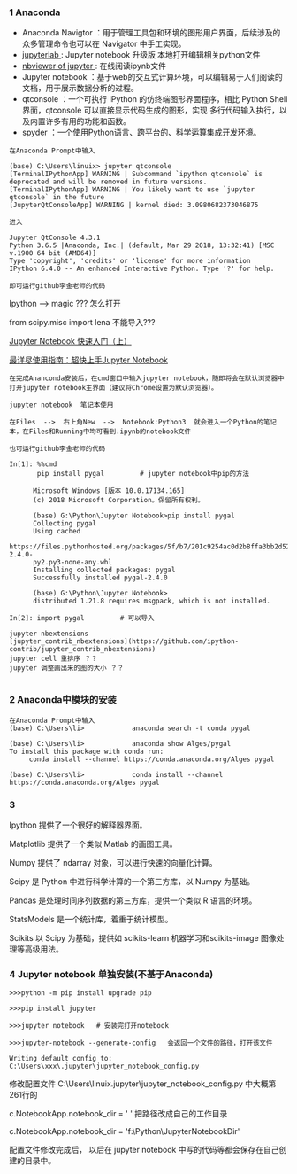 ###  1  Anaconda

- Anaconda Navigtor ：用于管理工具包和环境的图形用户界面，后续涉及的众多管理命令也可以在 Navigator 中手工实现。
- [ jupyterlab ](https://github.com/jupyterlab/jupyterlab) : Jupyter notebook 升级版 本地打开编辑相关python文件
- [ nbviewer of jupyter ](https://nbviewer.jupyter.org/) : 在线阅读ipynb文件
- Jupyter notebook ：基于web的交互式计算环境，可以编辑易于人们阅读的文档，用于展示数据分析的过程。
- qtconsole ：一个可执行 IPython 的仿终端图形界面程序，相比 Python Shell 界面，qtconsole 可以直接显示代码生成的图形，实现
  多行代码输入执行，以及内置许多有用的功能和函数。
- spyder ：一个使用Python语言、跨平台的、科学运算集成开发环境。
```
在Anaconda Prompt中输入

(base) C:\Users\linuix> jupyter qtconsole
[TerminalIPythonApp] WARNING | Subcommand `ipython qtconsole` is deprecated and will be removed in future versions.
[TerminalIPythonApp] WARNING | You likely want to use `jupyter qtconsole` in the future
[JupyterQtConsoleApp] WARNING | kernel died: 3.0980682373046875

进入

Jupyter QtConsole 4.3.1
Python 3.6.5 |Anaconda, Inc.| (default, Mar 29 2018, 13:32:41) [MSC v.1900 64 bit (AMD64)]
Type 'copyright', 'credits' or 'license' for more information
IPython 6.4.0 -- An enhanced Interactive Python. Type '?' for help.

即可运行github李金老师的代码
```

 Ipython --> magic  ??? 怎么打开
 
from scipy.misc import lena  不能导入???
 
 [Jupyter Notebook 快速入门（上）](http://codingpy.com/article/getting-started-with-jupyter-notebook-part-1/)
 
 [最详尽使用指南：超快上手Jupyter Notebook](https://blog.csdn.net/DataCastle/article/details/78890469)
```
在完成Ananconda安装后，在cmd窗口中输入jupyter notebook，随即将会在默认浏览器中打开jupyter notebook主界面（建议将Chrome设置为默认浏览器）。

jupyter notebook  笔记本使用

在Files  -->  右上角New  -->  Notebook:Python3  就会进入一个Python的笔记本，在Files和Running中均可看到.ipynb的notebook文件

也可运行github李金老师的代码
```
```
In[1]: %%cmd
       pip install pygal         # jupyter notebook中pip的方法
 
      Microsoft Windows [版本 10.0.17134.165]
      (c) 2018 Microsoft Corporation。保留所有权利。

      (base) G:\Python\Jupyter Notebook>pip install pygal
      Collecting pygal
      Using cached         
      https://files.pythonhosted.org/packages/5f/b7/201c9254ac0d2b8ffa3bb2d528d23a4130876d9ba90bc28e99633f323f17/pygal-2.4.0-
      py2.py3-none-any.whl
      Installing collected packages: pygal
      Successfully installed pygal-2.4.0

      (base) G:\Python\Jupyter Notebook>
      distributed 1.21.8 requires msgpack, which is not installed.

In[2]: import pygal         # 可以导入
```
```
jupyter nbextensions
[jupyter_contrib_nbextensions](https://github.com/ipython-contrib/jupyter_contrib_nbextensions)
jupyter cell 重排序 ？？
jupyter 调整画出来的图的大小 ？？


```
### 2   Anaconda中模块的安装
```
在Anaconda Prompt中输入
(base) C:\Users\li>            anaconda search -t conda pygal

(base) C:\Users\li>            anaconda show Alges/pygal
To install this package with conda run:
     conda install --channel https://conda.anaconda.org/Alges pygal

(base) C:\Users\li>            conda install --channel https://conda.anaconda.org/Alges pygal

```

### 3

Ipython 提供了一个很好的解释器界面。

Matplotlib 提供了一个类似 Matlab 的画图工具。

Numpy 提供了 ndarray 对象，可以进行快速的向量化计算。

Scipy 是 Python 中进行科学计算的一个第三方库，以 Numpy 为基础。

Pandas 是处理时间序列数据的第三方库，提供一个类似 R 语言的环境。

StatsModels 是一个统计库，着重于统计模型。

Scikits 以 Scipy 为基础，提供如 scikits-learn 机器学习和scikits-image 图像处理等高级用法。











### 4  Jupyter notebook 单独安装(不基于Anaconda) 
```
>>>python -m pip install upgrade pip 

>>>pip install jupyter

>>>jupyter notebook   # 安装完打开notebook

>>>jupyter-notebook --generate-config   会返回一个文件的路径，打开该文件

Writing default config to: C:\Users\xxx\.jupyter\jupyter_notebook_config.py
```

修改配置文件  C:\Users\linuix\.jupyter\jupyter_notebook_config.py  中大概第261行的

c.NotebookApp.notebook_dir = ' '   把路径改成自己的工作目录

c.NotebookApp.notebook_dir = 'f:\\Python\\JupyterNotebookDir'


配置文件修改完成后， 以后在 jupyter notebook 中写的代码等都会保存在自己创建的目录中。

